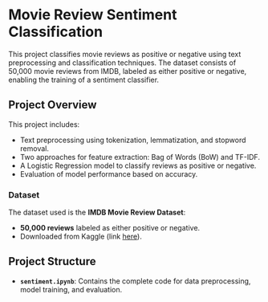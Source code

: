 # Movie Review Sentiment Classification

This project classifies movie reviews as positive or negative using text preprocessing and classification techniques. The dataset consists of 50,000 movie reviews from IMDB, labeled as either positive or negative, enabling the training of a sentiment classifier.

## Project Overview

This project includes:
- Text preprocessing using tokenization, lemmatization, and stopword removal.
- Two approaches for feature extraction: Bag of Words (BoW) and TF-IDF.
- A Logistic Regression model to classify reviews as positive or negative.
- Evaluation of model performance based on accuracy.

### Dataset

The dataset used is the **IMDB Movie Review Dataset**:
- **50,000 reviews** labeled as either positive or negative.
- Downloaded from Kaggle (link [here]([https://www.kaggle.com/datasets/lakshmi25npathi/imdb-dataset-of-50k-movie-reviews](https://www.kaggle.com/datasets/lakshmi25npathi/imdb-dataset-of-50k-movie-reviews))).

## Project Structure

- **`sentiment.ipynb`**: Contains the complete code for data preprocessing, model training, and evaluation.
